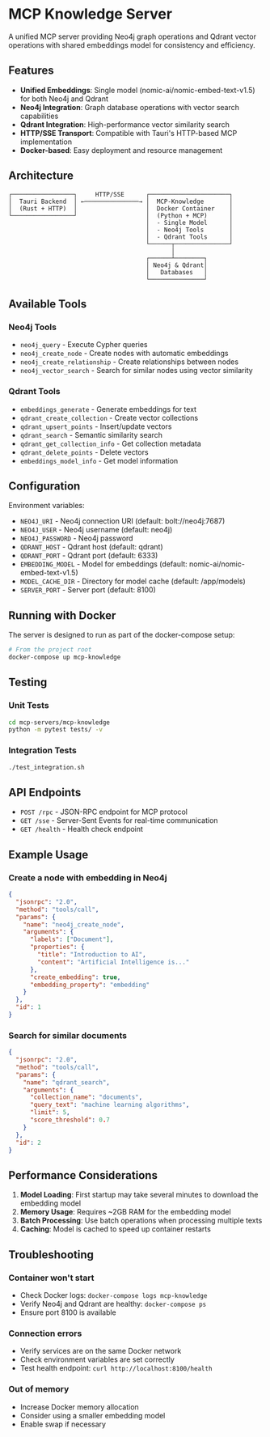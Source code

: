# MCP Knowledge Server

A unified MCP server providing Neo4j graph operations and Qdrant vector operations with shared embeddings model for consistency and efficiency.

## Features

- **Unified Embeddings**: Single model (nomic-ai/nomic-embed-text-v1.5) for both Neo4j and Qdrant
- **Neo4j Integration**: Graph database operations with vector search capabilities
- **Qdrant Integration**: High-performance vector similarity search
- **HTTP/SSE Transport**: Compatible with Tauri's HTTP-based MCP implementation
- **Docker-based**: Easy deployment and resource management

## Architecture

```
┌─────────────────┐     HTTP/SSE      ┌──────────────────────┐
│  Tauri Backend  │ ←───────────────→ │  MCP-Knowledge       │
│  (Rust + HTTP)  │                   │  Docker Container    │
└─────────────────┘                   │  (Python + MCP)      │
                                      │  - Single Model      │
                                      │  - Neo4j Tools       │
                                      │  - Qdrant Tools      │
                                      └──────┬───────────────┘
                                             │
                                      ┌──────┴────────┐
                                      │ Neo4j & Qdrant│
                                      │   Databases   │
                                      └───────────────┘
```

## Available Tools

### Neo4j Tools

- `neo4j_query` - Execute Cypher queries
- `neo4j_create_node` - Create nodes with automatic embeddings
- `neo4j_create_relationship` - Create relationships between nodes
- `neo4j_vector_search` - Search for similar nodes using vector similarity

### Qdrant Tools

- `embeddings_generate` - Generate embeddings for text
- `qdrant_create_collection` - Create vector collections
- `qdrant_upsert_points` - Insert/update vectors
- `qdrant_search` - Semantic similarity search
- `qdrant_get_collection_info` - Get collection metadata
- `qdrant_delete_points` - Delete vectors
- `embeddings_model_info` - Get model information

## Configuration

Environment variables:

- `NEO4J_URI` - Neo4j connection URI (default: bolt://neo4j:7687)
- `NEO4J_USER` - Neo4j username (default: neo4j)
- `NEO4J_PASSWORD` - Neo4j password
- `QDRANT_HOST` - Qdrant host (default: qdrant)
- `QDRANT_PORT` - Qdrant port (default: 6333)
- `EMBEDDING_MODEL` - Model for embeddings (default: nomic-ai/nomic-embed-text-v1.5)
- `MODEL_CACHE_DIR` - Directory for model cache (default: /app/models)
- `SERVER_PORT` - Server port (default: 8100)

## Running with Docker

The server is designed to run as part of the docker-compose setup:

```bash
# From the project root
docker-compose up mcp-knowledge
```

## Testing

### Unit Tests

```bash
cd mcp-servers/mcp-knowledge
python -m pytest tests/ -v
```

### Integration Tests

```bash
./test_integration.sh
```

## API Endpoints

- `POST /rpc` - JSON-RPC endpoint for MCP protocol
- `GET /sse` - Server-Sent Events for real-time communication
- `GET /health` - Health check endpoint

## Example Usage

### Create a node with embedding in Neo4j

```json
{
  "jsonrpc": "2.0",
  "method": "tools/call",
  "params": {
    "name": "neo4j_create_node",
    "arguments": {
      "labels": ["Document"],
      "properties": {
        "title": "Introduction to AI",
        "content": "Artificial Intelligence is..."
      },
      "create_embedding": true,
      "embedding_property": "embedding"
    }
  },
  "id": 1
}
```

### Search for similar documents

```json
{
  "jsonrpc": "2.0",
  "method": "tools/call",
  "params": {
    "name": "qdrant_search",
    "arguments": {
      "collection_name": "documents",
      "query_text": "machine learning algorithms",
      "limit": 5,
      "score_threshold": 0.7
    }
  },
  "id": 2
}
```

## Performance Considerations

1. **Model Loading**: First startup may take several minutes to download the embedding model
2. **Memory Usage**: Requires ~2GB RAM for the embedding model
3. **Batch Processing**: Use batch operations when processing multiple texts
4. **Caching**: Model is cached to speed up container restarts

## Troubleshooting

### Container won't start
- Check Docker logs: `docker-compose logs mcp-knowledge`
- Verify Neo4j and Qdrant are healthy: `docker-compose ps`
- Ensure port 8100 is available

### Connection errors
- Verify services are on the same Docker network
- Check environment variables are set correctly
- Test health endpoint: `curl http://localhost:8100/health`

### Out of memory
- Increase Docker memory allocation
- Consider using a smaller embedding model
- Enable swap if necessary